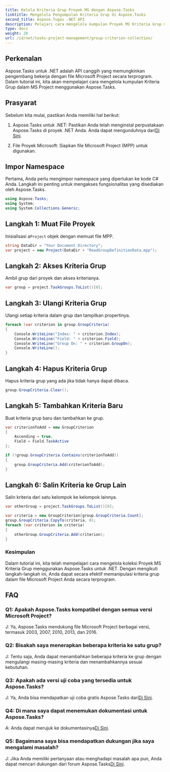 ```yaml
---
title: Kelola Kriteria Grup Proyek MS dengan Aspose.Tasks
linktitle: Mengelola Pengumpulan Kriteria Grup di Aspose.Tasks
second_title: Aspose.Tugas .NET API
description: Pelajari cara mengelola kumpulan Proyek MS Kriteria Grup menggunakan Aspose.Tasks untuk .NET. Panduan langkah demi langkah untuk pengembang.
type: docs
weight: 28
url: /id/net/tasks-project-management/group-criterion-collection/
---
```

## Perkenalan
Aspose.Tasks untuk .NET adalah API canggih yang memungkinkan pengembang bekerja dengan file Microsoft Project secara terprogram. Dalam tutorial ini, kita akan mempelajari cara mengelola kumpulan Kriteria Grup dalam MS Project menggunakan Aspose.Tasks.

## Prasyarat

Sebelum kita mulai, pastikan Anda memiliki hal berikut:

1.  Aspose.Tasks untuk .NET: Pastikan Anda telah menginstal perpustakaan Aspose.Tasks di proyek .NET Anda. Anda dapat mengunduhnya dari[Di Sini](https://releases.aspose.com/tasks/net/).

2. File Proyek Microsoft: Siapkan file Microsoft Project (MPP) untuk digunakan.

## Impor Namespace

Pertama, Anda perlu mengimpor namespace yang diperlukan ke kode C# Anda. Langkah ini penting untuk mengakses fungsionalitas yang disediakan oleh Aspose.Tasks.

```csharp
using Aspose.Tasks;
using System;
using System.Collections.Generic;


```

## Langkah 1: Muat File Proyek

 Inisialisasi a`Project` objek dengan memuat file MPP. 

```csharp
string DataDir = "Your Document Directory";
var project = new Project(DataDir + "ReadGroupDefinitionData.mpp");
```

## Langkah 2: Akses Kriteria Grup

Ambil grup dari proyek dan akses kriterianya.

```csharp
var group = project.TaskGroups.ToList()[0];
```

## Langkah 3: Ulangi Kriteria Grup

Ulangi setiap kriteria dalam grup dan tampilkan propertinya.

```csharp
foreach (var criterion in group.GroupCriteria)
{
    Console.WriteLine("Index: " + criterion.Index);
    Console.WriteLine("Field: " + criterion.Field);
    Console.WriteLine("Group On: " + criterion.GroupOn);
    Console.WriteLine();
}
```

## Langkah 4: Hapus Kriteria Grup

Hapus kriteria grup yang ada jika tidak hanya dapat dibaca.

```csharp
group.GroupCriteria.Clear();
```

## Langkah 5: Tambahkan Kriteria Baru

Buat kriteria grup baru dan tambahkan ke grup.

```csharp
var criterionToAdd = new GroupCriterion
{
    Ascending = true,
    Field = Field.TaskActive
};

if (!group.GroupCriteria.Contains(criterionToAdd))
{
    group.GroupCriteria.Add(criterionToAdd);
}
```

## Langkah 6: Salin Kriteria ke Grup Lain

Salin kriteria dari satu kelompok ke kelompok lainnya.

```csharp
var otherGroup = project.TaskGroups.ToList()[0];

var criteria = new GroupCriterion[group.GroupCriteria.Count];
group.GroupCriteria.CopyTo(criteria, 0);
foreach (var criterion in criteria)
{
    otherGroup.GroupCriteria.Add(criterion);
}
```

### Kesimpulan

Dalam tutorial ini, kita telah mempelajari cara mengelola koleksi Proyek MS Kriteria Grup menggunakan Aspose.Tasks untuk .NET. Dengan mengikuti langkah-langkah ini, Anda dapat secara efektif memanipulasi kriteria grup dalam file Microsoft Project Anda secara terprogram.

## FAQ

### Q1: Apakah Aspose.Tasks kompatibel dengan semua versi Microsoft Project?

J: Ya, Aspose.Tasks mendukung file Microsoft Project berbagai versi, termasuk 2003, 2007, 2010, 2013, dan 2016.

### Q2: Bisakah saya menerapkan beberapa kriteria ke satu grup?

J: Tentu saja, Anda dapat menambahkan beberapa kriteria ke grup dengan mengulangi masing-masing kriteria dan menambahkannya sesuai kebutuhan.

### Q3: Apakah ada versi uji coba yang tersedia untuk Aspose.Tasks?

 J: Ya, Anda bisa mendapatkan uji coba gratis Aspose.Tasks dari[Di Sini](https://releases.aspose.com/).

### Q4: Di mana saya dapat menemukan dokumentasi untuk Aspose.Tasks?

 A: Anda dapat merujuk ke dokumentasinya[Di Sini](https://reference.aspose.com/tasks/net/).

### Q5: Bagaimana saya bisa mendapatkan dukungan jika saya mengalami masalah?

 J: Jika Anda memiliki pertanyaan atau menghadapi masalah apa pun, Anda dapat mencari dukungan dari forum Aspose.Tasks[Di Sini](https://forum.aspose.com/c/tasks/15).
